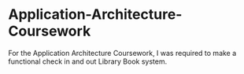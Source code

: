 # Application-Architecture-Coursework
For the Application Architecture Coursework, I was required to make a functional check in and out Library Book system.
